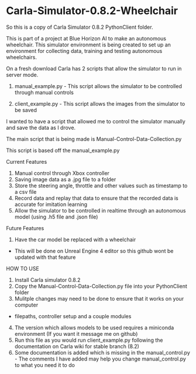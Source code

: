 # Carla-Simulator-0.8.2-Wheelchair

So this is a copy of Carla Simulator 0.8.2 PythonClient folder. 

This is part of a project at Blue Horizon AI to make an autonomous wheelchair. This simulator environment is being created
to set up an environment for collecting data, training and testing autonomous wheelchairs.


On a fresh download Carla has 2 scripts that allow
the simulator to run in server mode.



 1. manual_example.py - This script allows the simulator to be controlled through manual controls
 
 2. client_example.py - This script allows the images from the simulator to be saved
 
 
 I wanted to have a script that allowed me to control the simulator manually and save the data as I drove.
 
 
 
 The main script that is being made is Manual-Control-Data-Collection.py
 
 This script is based off the manual_example.py
 
 Current Features
 1. Manual control through Xbox controller
 2. Saving image data as a .jpg file to a folder
 3. Store the steering angle, throttle and other values such as timestamp to a csv file 
 3. Record data and replay that data to ensure that the recorded data is accurate for imitation learning
 4. Allow the simulator to be controlled in realtime through an autonomous model (using .h5 file and .json file)
 
 Future Features
 1. Have the car model be replaced with a wheelchair
  - This will be done on Unreal Engine 4 editor so this github wont be updated with that feature
 
 
 
HOW TO USE
1. Install Carla simulator 0.8.2
2. Copy the Manual-Control-Data-Collection.py file into your PythonClient folder
3. Mulitple changes may need to be done to ensure that it works on your computer
 - filepaths, controller setup and a couple modules
4. The version which allows models to be used requires a miniconda environment (If you want it message me on github)
5. Run this file as you would run client_example.py following the documentation on Carla wiki for stable branch (8.2)
6. Some documentation is added which is missing in the manual_control.py - The comments I have added may help you
change manual_control.py to what you need it to do

